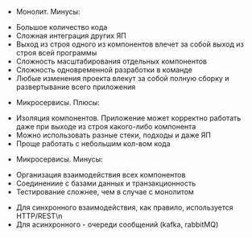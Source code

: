 + Монолит. Минусы:
- Большое количество кода
- Сложная интеграция других ЯП
- Выход из строя одного из компонентов влечет за собой выход из строя всей программы
- Сложность масштабирования отдельных компонентов
- Сложность одновременной разработки в команде
- Любые изменения проекта влекут за собой полную сборку и развертывание всего приложения

+ Микросервисы. Плюсы:
- Изоляция компонентов. Приложение может корректно работать даже при выходе из строя какого-либо компонента
- Можно использовать разные стеки, подходы и даже ЯП
- Проще работать с небольшим кол-вом кода

+ Микросервисы. Минусы:
- Организация взаимодействия всех компонентов
- Соединениие с базами данных и транзакционность
- Тестирование сложнее, чем в случае с монолитом

+ Для синхронного взаимодействия, как правило, используется HTTP/REST\n
+ Для асинхронного - очереди сообщений (kafka, rabbitMQ)
